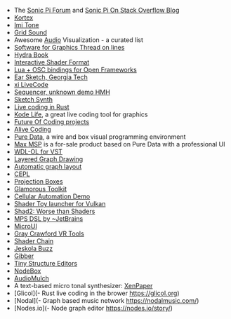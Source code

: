 - The [Sonic Pi Forum](https://in-thread.sonic-pi.net/) and [Sonic Pi On Stack Overflow Blog](https://stackoverflow.blog/2020/01/29/the-live-coding-language-that-lets-you-be-an-actual-rock-star/)
- [Kortex](https://mindbuffer.net/kortex)
- [Imi Tone](https://www.kickstarter.com/projects/evanbalster/imitone-mind-to-melody)
- [Grid Sound](https://gridsound.com/#/)
- Awesome [Audio](https://github.com/willianjusten/awesome-audio-visualization) Visualization - a curated list
- [Software for Graphics Thread on lines](https://llllllll.co/t/software-to-create-procedural-graphics/27660/10)
- [Hydra Book](https://naotohieda.com/blog/hydra-book/)
- [Interactive Shader Format](https://www.interactiveshaderformat.com/)
- [Lua + OSC bindings for Open Frameworks](https://github.com/danomatika/loaf)
- [Ear Sketch, Georgia Tech](https://earsketch.gatech.edu/landing/#/)
- [xi LiveCode](https://github.com/xi-livecode/xi)
- [Sequencer, unknown demo HMH](https://www.youtube.com/watch?v=x7c-9dXZouo&feature=youtu.be)
- [Sketch Synth](https://github.com/jeonghopark/SketchSynth-Simple)
- [Live coding in Rust](https://nannou.cc/)
- [Kode Life](https://hexler.net/products/kodelife), a great live coding tool for graphics
- [Future Of Coding projects](https://github.com/pel-daniel/mind-bicycles)
- [Alive Coding](https://s-ol.nu/alivecoding)
- [Pure Data](http://msp.ucsd.edu/Pd_documentation/), a wire and box visual programming environment
- [Max MSP](https://cycling74.com/products/max/) is a for-sale product based on Pure Data with a professional UI
- [WDL-OL for VST](https://github.com/justinfrankel/WDL)
- [Layered Graph Drawing](https://en.wikipedia.org/wiki/Layered_graph_drawing)
- [Automatic graph layout](https://en.wikipedia.org/wiki/Microsoft_Automatic_Graph_Layout)
- [CEPL](https://github.com/cbaggers/cepl)
- [Projection Boxes](http://cseweb.ucsd.edu/~lerner/papers/projection-boxes-chi2020.pdf)
- [Glamorous Toolkit](https://gtoolkit.com/)
- [Cellular Automation Demo](https://movablefeastmachine.org/)
- [Shader Toy launcher for Vulkan](https://github.com/danilw/vulkan-shadertoy-launcher)
- [Shad2: Worse than Shaders](https://jmickle66666666.github.io/blog/2020/06/27/SHAD2.html)
- [MPS DSL by ~JetBrains](https://www.jetbrains.com/mps/)
- [MicroUI](https://github.com/cmaughan/microui)
- [Gray Crawford VR Tools](https://www.graycrawford.com/)
- [Shader Chain](https://connorbell.itch.io/shaderchain)
- [Jeskola Buzz](http://jeskola.net/buzz/)
- [Gibber](http://www.charlie-roberts.com/pubs/gibber_music_2015_ICMC.pdf)
- [Tiny Structure Editors](http://people.cs.uchicago.edu/~rchugh/static/papers/vlhcc20-tse.pdf)
- [NodeBox](https://www.nodebox.net/node/)
- [AudioMulch](http://www.audiomulch.com/)
- A text-based micro tonal synthesizer: [XenPaper](https://xenpaper.com/)
- [Glicol](- Rust live coding in the brower https://glicol.org)
- [Nodal](- Graph based music network https://nodalmusic.com/)
- [Nodes.io](- Node graph editor https://nodes.io/story/)
